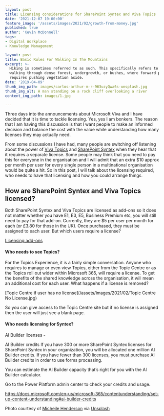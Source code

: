 ```yaml
---
layout: post
title: Licensing considerations for SharePoint Syntex and Viva Topics
date: '2021-12-07 10:00:00'
feature_image: '/assets/images/2021/02/growth-from-money.jpg'
published: true
author: 'Kevin McDonnell'
tags:
- Digital Workplace
- Knowledge Management

layout: post
title: Basic Rules For Walking In The Mountains
excerpt: >-
  Hiking is sometimes referred to as such. This specifically refers to difficult
  walking through dense forest, undergrowth, or bushes, where forward progress
  requires pushing vegetation aside.
date: '2019-04-09'
thumb_img_path: images/carlos-arthur-m-r-963uzyQwa6s-unsplash.jpg
thumb_img_alt: A man standing on a rock cliff overlooking a river
content_img_path: images/1.jpg

---
```

Three days into the announcements about Microsoft Viva and I have decided that it is time to tackle licensing. Yes, yes I am bonkers. The reason that I am having this discussion is that I want people to make an informed decision and balance the cost with the value while understanding how many licenses they may actually need.

From some discussions I have had, many people are switching off listening about the power of [Viva Topics](https://www.mcd79.com/2021/02/06/Knowledge-Management-Series-Introduction-to-Viva-Topics.html) and [SharePoint Syntex](https://www.mcd79.com/2020/09/26/Knowledge-Management-Series-Introduction-to-SharePoint-Syntex.html) when they hear that it requires a separate license. Some people may think that you need to pay this for everyone in the organisation and I will admit that an extra $10 approx per month per user for every single person in a multinational organisation would be quite a hit. So in this post, I will talk about the licensing required, who needs to have that licensing and how you could arrange things.

## How are SharePoint Syntex and Viva Topics licensed?

Both SharePoint Syntex and Viva Topics are licensed as add-ons so it does not matter whether you have E1, E3, E5, Business Premium etc, you will still need to pay for that add-on. Currently, they are $5 per user per month for each (or £3.80 for those in the UK). Once purchased, they must be assigned to each user. But which users require a license?

[Licensing add-ons](/assets/images/2021/02/Licensing.jpg)

#### Who needs to see Topics?

For the Topics Experience, it is a fairly simple conversation. Anyone who requires to manage or even view Topics, either from the Topic Centre or as the Topics roll out wider within Microsoft 365, will require a license. To get the benefits of the shared knowledge across the organisation, it will mean an additional cost for each user. What happens if a license is removed?

[Topic Centre if user has no license](/assets/images/2021/02/Topic Centre No License.jpg)

So you can give access to the Topic Centre site but if no license is assigned then the user will just see a blank page.

#### Who needs licensing for Syntex?



AI Builder licenses - 

AI Builder credits
If you have 300 or more SharePoint Syntex licenses for SharePoint Syntex in your organization, you will be allocated one million AI Builder credits. If you have fewer than 300 licenses, you must purchase AI Builder credits in order to use forms processing.

You can estimate the AI Builder capacity that’s right for you with the AI Builder calculator.

Go to the Power Platform admin center to check your credits and usage.

https://docs.microsoft.com/en-us/microsoft-365/contentunderstanding/set-up-content-understanding#ai-builder-credits

Photo courtesy of [Micheile Henderson](https://unsplash.com/@micheile) via [Unsplash](https://unsplash.com)
